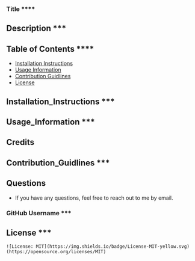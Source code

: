 ### Title ****  
## Description ***
     
## Table of Contents ****
* [Installation Instructions](##Installation_Instructions)
* [Usage Information](##Usage_Information)
* [Contribution Guidlines](##Contribution_Guidlines)
* [License](##License) 
## Installation_Instructions ***
      
## Usage_Information ***
     
## Credits 
     
## Contribution_Guidlines ***
     
## Questions 
* If you have any questions, feel free to reach out to me by email.
    
### GitHub Username ***
     
## License ***
    ![License: MIT](https://img.shields.io/badge/License-MIT-yellow.svg)(https://opensource.org/licenses/MIT)